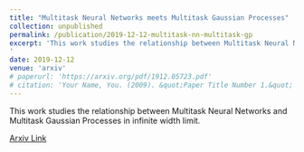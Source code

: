 ```yaml
---
title: "Multitask Neural Networks meets Multitask Gaussian Processes"
collection: unpublished
permalink: /publication/2019-12-12-multitask-nn-multitask-gp
excerpt: 'This work studies the relationship between Multitask Neural Networks and Multitask Gaussian Processes in infinite width limit.
'
date: 2019-12-12
venue: 'arxiv'
# paperurl: 'https://arxiv.org/pdf/1912.05723.pdf'
# citation: 'Your Name, You. (2009). &quot;Paper Title Number 1.&quot; <i>Journal 1</i>. 1(1).'
---
```

This work studies the relationship between Multitask Neural Networks and Multitask Gaussian Processes in infinite width limit.

[Arxiv Link](https://arxiv.org/pdf/1912.05723.pdf)